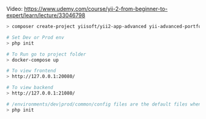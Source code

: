 Video: https://www.udemy.com/course/yii-2-from-beginner-to-expert/learn/lecture/33046798

```bash
> composer create-project yiisoft/yii2-app-advanced yii-advanced-portfolio

# Set Dev or Prod env
> php init

# To Run go to project folder
> docker-compose up

# To view frontend
> http://127.0.0.1:20080/

# To view backend
> http://127.0.0.1:21080/

# /environments/dev|prod/common/config files are the default files when php init, it will copy to the /common/config/main-local.php file
> php init

```